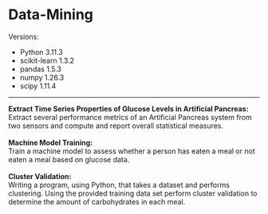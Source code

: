 # Data-Mining

Versions:
- Python 3.11.3
- scikit-learn 1.3.2
- pandas 1.5.3
- numpy 1.26.3
- scipy 1.11.4

<hr>
<b>Extract Time Series Properties of Glucose Levels in Artificial Pancreas:</b>
<br>
Extract several performance metrics of an Artificial Pancreas system from two sensors and compute and report overall statistical measures.
<br>
<br>
<b>Machine Model Training:</b>
<br>
Train a machine model to assess whether a person has eaten a meal or not eaten a meal based on glucose data.
<br>
<br>
<b>Cluster Validation:</b>
<br>
Writing a program, using Python, that takes a dataset and performs clustering. Using the provided training data set perform cluster validation to determine the amount of carbohydrates in each meal.
